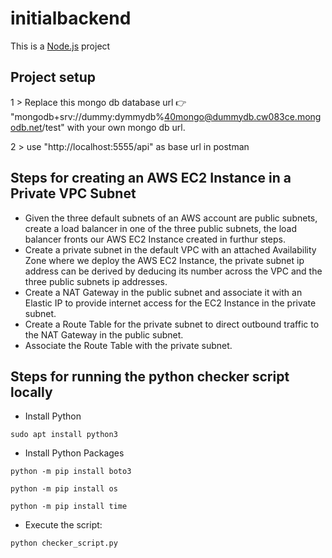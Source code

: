 # initialbackend

This is a [Node.js](https://nodejs.org/) project 
​
## Project setup

1 > Replace this mongo db database url​ 👉 "mongodb+srv://dummy:dymmydb%40mongo@dummydb.cw083ce.mongodb.net/test" with your own mongo db url.

2 > use "http://localhost:5555/api" as base url in postman 


## Steps for creating an AWS EC2 Instance in a Private VPC Subnet
- Given the three default subnets of an AWS account are public subnets, create a load balancer in one of the three public subnets, the load balancer fronts our AWS EC2 Instance created in furthur steps.
- Create a private subnet in the default VPC with an attached Availability Zone where we deploy the AWS EC2 Instance, the private subnet ip address can be derived by deducing its number across the VPC and the three public subnets ip addresses.
- Create a NAT Gateway in the public subnet and associate it with an Elastic IP to provide internet access for the EC2 Instance in the private subnet.
- Create a Route Table for the private subnet to direct outbound traffic to the NAT Gateway in the public subnet.
- Associate the Route Table with the private subnet.

## Steps for running the python checker script locally
- Install Python 
```
sudo apt install python3 
```

- Install Python Packages 
```
python -m pip install boto3
```
```
python -m pip install os
```
```
python -m pip install time
```

- Execute the script:
```
python checker_script.py
```